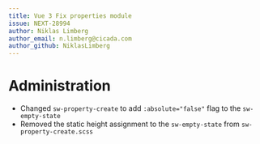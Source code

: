 ```yaml
---
title: Vue 3 Fix properties module
issue: NEXT-28994
author: Niklas Limberg
author_email: n.limberg@cicada.com
author_github: NiklasLimberg
---
```

# Administration
* Changed `sw-property-create` to add `:absolute="false"` flag to the `sw-empty-state`
* Removed the static height assignment to the `sw-empty-state` from `sw-property-create.scss`
